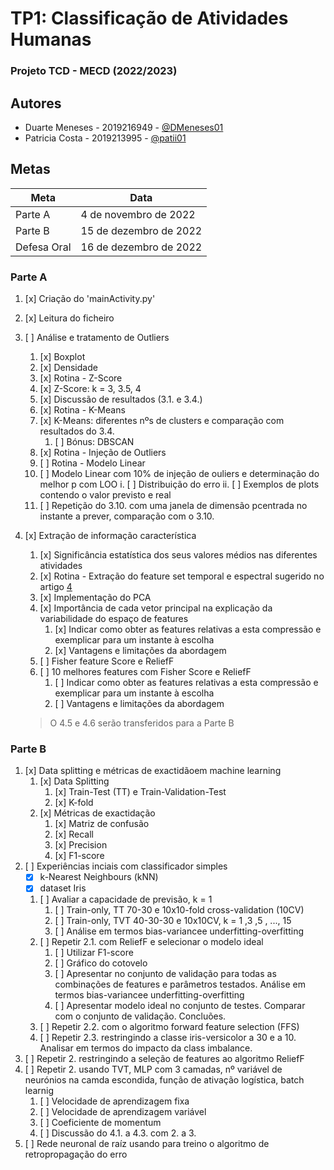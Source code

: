 # TP1: Classificação de Atividades Humanas 
### Projeto TCD - MECD (2022/2023)

## Autores

- Duarte Meneses - 2019216949 - [@DMeneses01](https://github.com/DMeneses01)
- Patricia Costa - 2019213995 - [@patii01](https://github.com/patii01)

## Metas

| Meta              | Data                  |
| ----------------- | --------------------- |
| Parte A           | 4 de novembro de 2022 |
| Parte B           | 15 de dezembro de 2022|
| Defesa Oral       | 16 de dezembro de 2022|

### Parte A

1. [x] Criação do 'mainActivity.py'
2. [x] Leitura do ficheiro
3. [ ] Análise e tratamento de Outliers
    1. [x] Boxplot
    2. [x] Densidade
    3. [x] Rotina - Z-Score
    4. [x] Z-Score: k = 3, 3.5, 4 
    5. [x] Discussão de resultados (3.1. e 3.4.)
    6. [x] Rotina - K-Means
    7. [x] K-Means: diferentes nºs de clusters e comparação com resultados do 3.4.
        1. [ ] Bónus: DBSCAN
    8. [x] Rotina - Injeção de Outliers
    9. [ ] Rotina - Modelo Linear
    10. [ ] Modelo Linear com 10% de injeção de ouliers e determinação do melhor p com LOO
        i. [ ] Distribuição do erro 
        ii. [ ] Exemplos de plots contendo o valor previsto e real
    11. [ ] Repetição do 3.10. com uma janela de dimensão pcentrada no instante a prever, comparação com o 3.10.
4. [x] Extração de informação característica
    1. [x] Significância estatística dos seus valores médios  nas diferentes atividades
    2. [x] Rotina - Extração do feature set temporal e espectral sugerido no artigo [4](https://pdfs.semanticscholar.org/8522/ce2bfce1ab65b133e411350478183e79fae7.pdf)
    3. [x] Implementação do PCA
    4. [x] Importância de cada vetor principal na explicação  da variabilidade do espaço de features
        1. [x] Indicar como obter as features relativas a esta compressão e exemplicar para um instante à escolha
        2. [x] Vantagens e limitações da abordagem
    5. [ ] Fisher feature Score e ReliefF 
    6. [ ] 10 melhores features com Fisher Score e ReliefF
        1. [ ] Indicar como obter as features relativas a esta compressão e exemplicar para um instante à escolha
        2. [ ] Vantagens e limitações da abordagem

    > O 4.5 e 4.6 serão transferidos para a Parte B


### Parte B

1. [x] Data splitting e métricas de exactidãoem machine learning
    1. [x] Data Splitting
        1. [x] Train-Test (TT) e Train-Validation-Test
        2. [x] K-fold
    2. [x] Métricas de exactidação
        1. [x] Matriz de confusão
        2. [x] Recall
        3. [x] Precision
        4. [x] F1-score
2. [ ] Experiências inciais com classificador simples
    - [x] k-Nearest  Neighbours (kNN)
    - [x] dataset Iris
    1. [ ] Avaliar a capacidade de previsão, k = 1
        1. [ ] Train-only, TT 70-30 e 10x10-fold cross-validation (10CV)
        2. [ ] Train-only, TVT 40-30-30 e 10x10CV, k = 1 ,3 ,5 , ..., 15
        3. [ ] Análise em termos bias-variancee underfitting-overfitting
    2. [ ] Repetir 2.1. com ReliefF e selecionar o modelo ideal
        1. [ ] Utilizar F1-score
        2. [ ] Gráfico do cotovelo
        3. [ ] Apresentar no conjunto de validação para todas as combinações de features e parâmetros testados. Análise em termos bias-variancee underfitting-overfitting
        4. [ ] Apresentar modelo ideal no conjunto de testes. Comparar com o conjunto de validação. Concluões.
    3. [ ] Repetir 2.2. com o algoritmo forward feature selection (FFS)
    4. [ ] Repetir 2.3. restringindo a classe iris-versicolor a 30 e a 10. Analisar em termos do impacto da class imbalance.
3. [ ] Repetir 2. restringindo a seleção de features ao algoritmo ReliefF
4. [ ] Repetir 2. usando TVT, MLP com 3 camadas, nº variável de neurónios na camda escondida, função de ativação logística, batch learnig
    1. [ ] Velocidade de aprendizagem fixa
    2. [ ] Velocidade de aprendizagem variável
    3. [ ] Coeficiente de momentum
    4. [ ] Discussão do 4.1. a 4.3. com 2. a 3.
5. [ ] Rede neuronal de raíz usando para treino o algoritmo de retropropagação do erro
        



